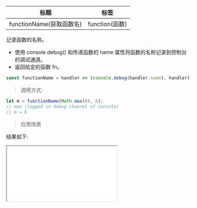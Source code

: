 | 标题                     | 标签           |
| ------------------------ | -------------- |
| functionName(获取函数名) | function(函数) |

记录函数的名称。

- 使用 console.debug() 和传递函数的 name 属性将函数的名称记录到控制台的调试通道。
- 返回给定的函数 fn。

```js
const functionName = handler => (console.debug(handler.name), handler);
```

> 调用方式:

```js
let m = functionName(Math.max)(5, 6);
// max (logged in debug channel of console)
// m = 6
```

> 应用场景

<div class="code-editor" data-url="codes/javascript/html/functionName.html" data-language="html"></div>

结果如下:

<iframe src="codes/javascript/html/functionName.html"></iframe>
